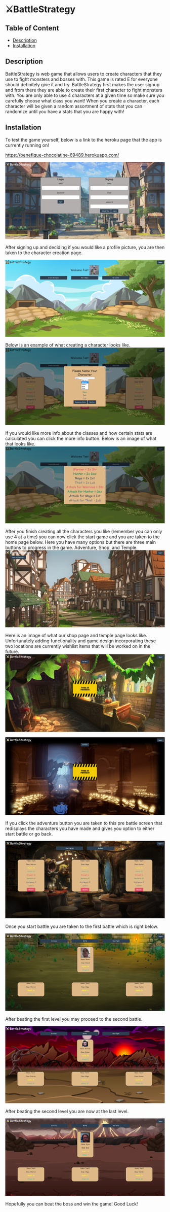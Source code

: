 # ⚔️BattleStrategy

## Table of Content
- [Description](#description)
- [Installation](#installation)

## Description

BattleStrategy is web game that allows users to create characters that they use to fight monsters and bosses with. This game is rated E for everyone should definitely give it and try. BattleStrategy first makes the user signup and from there they are able to create their first character to fight monsters with. You are only able to use 4 characters at a given time so make sure you carefully choose what class you want! When you create a character, each character will be given a random assortment of stats that you can randomize until you have a stats that you are happy with! 

## Installation

To test the game yourself, below is a link to the heroku page that the app is currently running on!

https://benefique-chocolatine-69489.herokuapp.com/

![Image of login page](./public/images_character/readme_intro.jpg)


After signing up and deciding if you would like a profile picture, you are then taken to the character creation page.

![Image of login page](./public/images_character/readme_character.jpg)

Below is an example of what creating a character looks like.
![Image of login page](./public/images_character/readme_character_creation.jpg)


If you would like more info about the classes and how certain stats are calculated you can click the more info button. Below is an image of what that looks like.
![Image of login page](./public/images_character/readme_classinfo.jpg)


After you finish creating all the characters you like (remember you can only use 4 at a time) you can now click the start game and you are taken to the home page below. Here you have many options but there are three main buttons to progress in the game. Adventure, Shop, and Temple.
![Image of login page](./public/images_character/readme_adventure.jpg)


Here is an image of what our shop page and temple page looks like. Unfortunately adding functionality and game design incorporating these two locations are currently wishlist items that will be worked on in the future.
![Image of login page](./public/images_character/readme_shop.jpg)


![Image of login page](./public/images_character/readme_temple.jpg)


If you click the adventure button you are taken to this pre battle screen that redisplays the characters you have made and gives you option to either start battle or go back.

![Image of login page](./public/images_character/readme_prebattle.jpg)

Once you start battle you are taken to the first battle which is right below.

![Image of login page](./public/images_character/readme_battle1.jpg)


After beating the first level you may proceed to the second battle.

![Image of login page](./public/images_character/readme_battle2.jpg)

After beating the second level you are now at the last level. 

![Image of login page](./public/images_character/readme_battle3.jpg)


Hopefully you can beat the boss and win the game! Good Luck!

